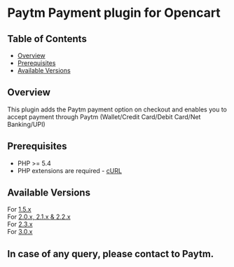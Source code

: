 # Paytm Payment plugin for Opencart

## Table of Contents
- [Overview][0]<br/>
- [Prerequisites][1] <br />
- [Available Versions][2]<br />


## Overview
This plugin adds the Paytm payment option on checkout and enables you to accept payment through Paytm (Wallet/Credit Card/Debit Card/Net Banking/UPI)

## Prerequisites

* PHP >= 5.4
* PHP extensions are required - [cURL][2_link]

## Available Versions
For [1.5.x][1_5]<br />
For [2.0.x, 2.1.x & 2.2.x][2_0]<br />
For [2.3.x][2_3]<br />
For [3.0.x][3_0]

## In case of any query, please contact to Paytm.

<!--LINKS-->

<!--topic urls:-->
[0]: #overview
[1]: #prerequisites
[2]: #available-versions
[3]: #available-versions
[1_5]:/Opencart_V1.5.x
[2_0]:/Opencart_V2.0.x
[2_3]:/Opencart_V2.3.x
[3_0]:/OpenCart_V3.x


<!--external links:-->
[2_link]: http://php.net/manual/en/book.curl.php

<!--images:-->